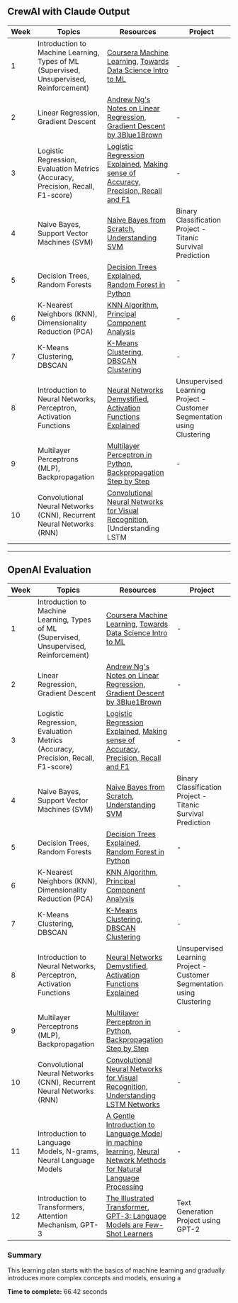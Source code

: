 ## CrewAI with Claude Output

| Week | Topics | Resources | Project |
|------|--------|-----------|---------|
| 1 | Introduction to Machine Learning, Types of ML (Supervised, Unsupervised, Reinforcement) | [Coursera Machine Learning](https://www.coursera.org/learn/machine-learning), [Towards Data Science Intro to ML](https://towardsdatascience.com/introduction-to-machine-learning-db7c668822c4) | - |  
| 2 | Linear Regression, Gradient Descent | [Andrew Ng's Notes on Linear Regression](https://www.andrewng.org/courses/machine-learning/linear-regression-with-one-variable/), [Gradient Descent by 3Blue1Brown](https://www.youtube.com/watch?v=IHZwWFHWa-w) | - |
| 3 | Logistic Regression, Evaluation Metrics (Accuracy, Precision, Recall, F1-score) | [Logistic Regression Explained](https://towardsdatascience.com/logistic-regression-detailed-overview-46c4da4303bc), [Making sense of Accuracy, Precision, Recall and F1](https://towardsdatascience.com/making-sense-of-accuracy-precision-recall-and-f1-e7a7e3d13e71) | - |
| 4 | Naive Bayes, Support Vector Machines (SVM) | [Naive Bayes from Scratch](https://machinelearningmastery.com/naive-bayes-classifier-scratch-python/), [Understanding SVM](https://towardsdatascience.com/support-vector-machine-introduction-to-machine-learning-algorithms-934a444fca47) | Binary Classification Project - Titanic Survival Prediction |
| 5 | Decision Trees, Random Forests | [Decision Trees Explained](https://towardsdatascience.com/decision-trees-in-machine-learning-641b9c4e8052), [Random Forest in Python](https://towardsdatascience.com/random-forest-in-python-24d0893d51c0) | - |
| 6 | K-Nearest Neighbors (KNN), Dimensionality Reduction (PCA) | [KNN Algorithm](https://towardsdatascience.com/machine-learning-basics-with-the-k-nearest-neighbors-algorithm-6a6e71d01761), [Principal Component Analysis](https://towardsdatascience.com/a-one-stop-shop-for-principal-component-analysis-5582fb7e0a9c) | - |
| 7 | K-Means Clustering, DBSCAN | [K-Means Clustering](https://towardsdatascience.com/understanding-k-means-clustering-in-machine-learning-6a6e67336aa1), [DBSCAN Clustering](https://towardsdatascience.com/how-dbscan-works-and-why-should-i-use-it-443b4a191c80) | - |
| 8 | Introduction to Neural Networks, Perceptron, Activation Functions | [Neural Networks Demystified](https://www.youtube.com/watch?v=bxe2T-V8XRs), [Activation Functions Explained](https://towardsdatascience.com/activation-functions-neural-networks-1cbd9f8d91d6) | Unsupervised Learning Project - Customer Segmentation using Clustering |
| 9 | Multilayer Perceptrons (MLP), Backpropagation | [Multilayer Perceptron in Python](https://machinelearningmastery.com/neural-networks-crash-course/), [Backpropagation Step by Step](https://mattmazur.com/2015/03/17/a-step-by-step-backpropagation-example/) | - |
| 10 | Convolutional Neural Networks (CNN), Recurrent Neural Networks (RNN) | [Convolutional Neural Networks for Visual Recognition](https://cs231n.github.io/convolutional-networks/), [Understanding LSTM

---

## OpenAI Evaluation

| Week | Topics | Resources | Project |
|------|--------|-----------|---------|
| 1 | Introduction to Machine Learning, Types of ML (Supervised, Unsupervised, Reinforcement) | [Coursera Machine Learning](https://www.coursera.org/learn/machine-learning), [Towards Data Science Intro to ML](https://towardsdatascience.com/introduction-to-machine-learning-db7c668822c4) | - |  
| 2 | Linear Regression, Gradient Descent | [Andrew Ng's Notes on Linear Regression](https://www.andrewng.org/courses/machine-learning/linear-regression-with-one-variable/), [Gradient Descent by 3Blue1Brown](https://www.youtube.com/watch?v=IHZwWFHWa-w) | - |
| 3 | Logistic Regression, Evaluation Metrics (Accuracy, Precision, Recall, F1-score) | [Logistic Regression Explained](https://towardsdatascience.com/logistic-regression-detailed-overview-46c4da4303bc), [Making sense of Accuracy, Precision, Recall and F1](https://towardsdatascience.com/making-sense-of-accuracy-precision-recall-and-f1-e7a7e3d13e71) | - |
| 4 | Naive Bayes, Support Vector Machines (SVM) | [Naive Bayes from Scratch](https://machinelearningmastery.com/naive-bayes-classifier-scratch-python/), [Understanding SVM](https://towardsdatascience.com/support-vector-machine-introduction-to-machine-learning-algorithms-934a444fca47) | Binary Classification Project - Titanic Survival Prediction |
| 5 | Decision Trees, Random Forests | [Decision Trees Explained](https://towardsdatascience.com/decision-trees-in-machine-learning-641b9c4e8052), [Random Forest in Python](https://towardsdatascience.com/random-forest-in-python-24d0893d51c0) | - |
| 6 | K-Nearest Neighbors (KNN), Dimensionality Reduction (PCA) | [KNN Algorithm](https://towardsdatascience.com/machine-learning-basics-with-the-k-nearest-neighbors-algorithm-6a6e71d01761), [Principal Component Analysis](https://towardsdatascience.com/a-one-stop-shop-for-principal-component-analysis-5582fb7e0a9c) | - |
| 7 | K-Means Clustering, DBSCAN | [K-Means Clustering](https://towardsdatascience.com/understanding-k-means-clustering-in-machine-learning-6a6e67336aa1), [DBSCAN Clustering](https://towardsdatascience.com/how-dbscan-works-and-why-should-i-use-it-443b4a191c80) | - |
| 8 | Introduction to Neural Networks, Perceptron, Activation Functions | [Neural Networks Demystified](https://www.youtube.com/watch?v=bxe2T-V8XRs), [Activation Functions Explained](https://towardsdatascience.com/activation-functions-neural-networks-1cbd9f8d91d6) | Unsupervised Learning Project - Customer Segmentation using Clustering |
| 9 | Multilayer Perceptrons (MLP), Backpropagation | [Multilayer Perceptron in Python](https://machinelearningmastery.com/neural-networks-crash-course/), [Backpropagation Step by Step](https://mattmazur.com/2015/03/17/a-step-by-step-backpropagation-example/) | - |
| 10 | Convolutional Neural Networks (CNN), Recurrent Neural Networks (RNN) | [Convolutional Neural Networks for Visual Recognition](https://cs231n.github.io/convolutional-networks/), [Understanding LSTM Networks](https://colah.github.io/posts/2015-08-Understanding-LSTMs/) | - |
| 11 | Introduction to Language Models, N-grams, Neural Language Models | [A Gentle Introduction to Language Model in machine learning](https://machinelearningmastery.com/gentle-introduction-to-language-model-in-machine-learning/), [Neural Network Methods for Natural Language Processing](https://arxiv.org/abs/1510.00726) | - |
| 12 | Introduction to Transformers, Attention Mechanism, GPT-3 | [The Illustrated Transformer](http://jalammar.github.io/illustrated-transformer/), [GPT-3: Language Models are Few-Shot Learners](https://arxiv.org/abs/2005.14165) | Text Generation Project using GPT-2 |

### Summary

This learning plan starts with the basics of machine learning and gradually introduces more complex concepts and models, ensuring a

**Time to complete:** 66.42 seconds
